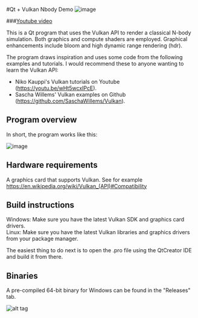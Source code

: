 #Qt + Vulkan Nbody Demo
![image](https://github.com/AndreasReiten/qtvknbody/blob/master/doc/screenshot_nbody_2016_08_15_15_24_22.png)

###[Youtube video](https://youtu.be/BsCqkKZtRfU)


This is a Qt program that uses the Vulkan API to render a classical N-body simulation. Both graphics and compute shaders are employed. Graphical enhancements include bloom and high dynamic range rendering (hdr).

The program draws inspiration and uses some code from the following examples and tutorials. I would recommend these to anyone wanting to learn the Vulkan API: 
* Niko Kauppi's Vulkan tutorials on Youtube (https://youtu.be/wHt5wcxIPcE). 
* Sascha Willems' Vulkan examples on Github (https://github.com/SaschaWillems/Vulkan).

## Program overview
In short, the program works like this:

![image](https://github.com/AndreasReiten/qtvknbody/blob/master/doc/path4572.png)

## Hardware requirements 
A graphics card that supports Vulkan. See for example https://en.wikipedia.org/wiki/Vulkan_(API)#Compatibility

## Build instructions
Windows: Make sure you have the latest Vulkan SDK and graphics card drivers.  
Linux: Make sure you have the latest Vulkan libraries and graphics drivers from your package manager.

The easiest thing to do next is to open the .pro file using the QtCreator IDE and build it from there.

## Binaries
A pre-compiled 64-bit binary for Windows can be found in the "Releases" tab. 

![alt tag](https://github.com/AndreasReiten/qtvknbody/blob/master/doc/screenshot_nbody_2016_08_15_15_27_52.png)
